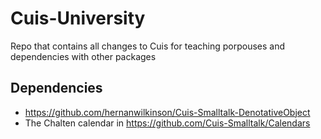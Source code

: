 # Cuis-University
Repo that contains all changes to Cuis for teaching porpouses and dependencies with other packages

## Dependencies
- https://github.com/hernanwilkinson/Cuis-Smalltalk-DenotativeObject
- The Chalten calendar in https://github.com/Cuis-Smalltalk/Calendars

